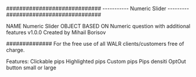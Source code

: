 #############################
----------- Numeric Slider ---------
#############################

NAME Numeric Slider
OBJECT BASED ON Numeric question with additional features v1.0.0 
Created by Mihail Borisov

##############
For the free use of all WALR clients/customers free of charge.

Features:
  Clickable pips
  Highlighted pips
  Custom pips
  Pips densiti
  OptOut button small or large
